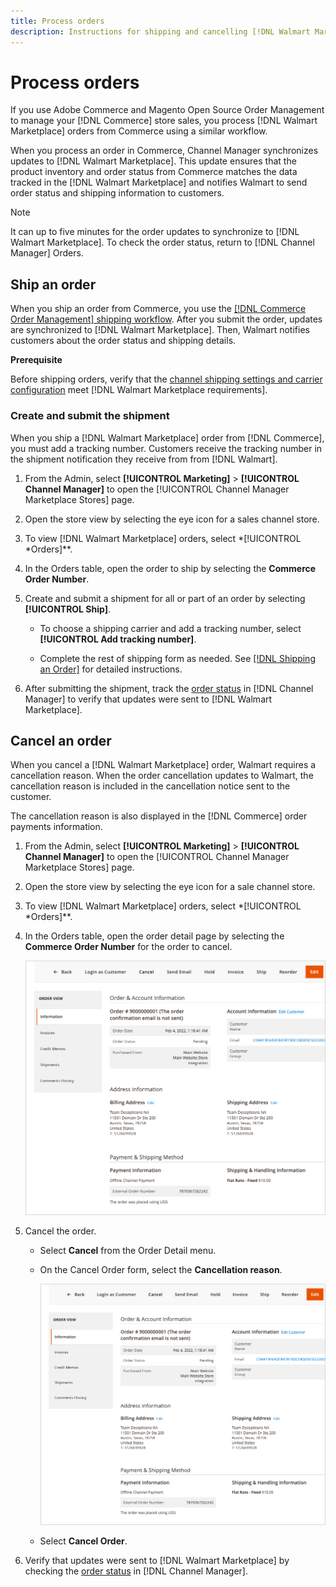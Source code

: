 ```yaml
---
title: Process orders
description: Instructions for shipping and cancelling [!DNL Walmart Marketplace] orders from Adobe Commerce and Magento Open Source.
---
```


# Process orders

If you use Adobe Commerce and Magento Open Source Order Management to manage your [!DNL Commerce] store sales, you process [!DNL Walmart Marketplace] orders from Commerce using a similar workflow.

When you process an order in Commerce, Channel Manager synchronizes updates to [!DNL Walmart Marketplace]. This update ensures that the product inventory and order status from Commerce matches the data tracked in the [!DNL Walmart Marketplace] and notifies Walmart to send order status and shipping information to customers.

>[!NOTE]
>
> It can up to five minutes for the order updates to synchronize to [!DNL Walmart Marketplace]. To check the order status, return to [!DNL Channel Manager] Orders.

## Ship an order

When you ship an order from Commerce, you use the [[!DNL Commerce Order Management] shipping workflow](https://docs.magento.com/user-guide/sales/order-ship.html). After you submit the order, updates are synchronized to [!DNL Walmart Marketplace]. Then, Walmart notifies customers about the order status and shipping details.

**Prerequisite**

Before shipping orders, verify that the [channel shipping settings and carrier configuration](map-shipping-carriers.md) meet [!DNL Walmart Marketplace requirements].

### Create and submit the shipment

When you ship a [!DNL Walmart Marketplace] order from [!DNL Commerce], you must add a tracking number. Customers receive the tracking number in the shipment notification they receive from from [!DNL Walmart]. 

1. From the Admin, select **[!UICONTROL Marketing]** > **[!UICONTROL Channel Manager]** to open the [!UICONTROL Channel Manager Marketplace Stores] page.

1. Open the store view by selecting the eye icon for a sales channel store.

1. To view [!DNL Walmart Marketplace] orders, select *[!UICONTROL *Orders]**.

1. In the Orders table, open the order to ship by selecting the **Commerce Order Number**.

1. Create and submit a shipment for all or part of an order by selecting **[!UICONTROL Ship]**.

   - To choose a shipping carrier and add a tracking number, select **[!UICONTROL Add tracking number]**.
   
   - Complete the rest of shipping form as needed. See [[!DNL Shipping an Order]](https://docs.magento.com/user-guide/sales/order-ship.html) for detailed instructions.

1. After submitting the shipment, track the [order status](manage-orders.md#about-order-status) in [!DNL Channel Manager] to verify that updates were sent to [!DNL Walmart Marketplace].

## Cancel an order

When you cancel a [!DNL Walmart Marketplace] order, Walmart requires a cancellation reason. When the order cancellation updates to Walmart, the cancellation reason is included in the cancellation notice sent to the customer.

The cancellation reason is also displayed in the [!DNL Commerce] order payments information.

1. From the Admin, select **[!UICONTROL Marketing]** > **[!UICONTROL Channel Manager]** to open the [!UICONTROL Channel Manager Marketplace Stores] page.

1. Open the store view by selecting the eye icon for a sale channel store.

1. To view [!DNL Walmart Marketplace] orders, select *[!UICONTROL *Orders]**.

1. In the Orders table, open the order detail page by selecting the **Commerce Order Number** for the order to cancel.

   ![Commerce Order detail view for a Walmart Marketplace order](assets/order-detail-with-external-order-id.png)

1. Cancel the order.

   - Select **Cancel** from the Order Detail menu.

   - On the Cancel Order form, select the **Cancellation reason**.

      ![Commerce Order detail view for a Walmart Marketplace order](assets/order-detail-with-external-order-id.png)

   - Select **Cancel Order**.

1. Verify that updates were sent to [!DNL Walmart Marketplace] by checking the [order status](manage-orders.md#about-order-status) in [!DNL Channel Manager].
